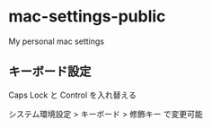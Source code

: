 # mac-settings-public

My personal mac settings

## キーボード設定

Caps Lock と Control を入れ替える

システム環境設定 > キーボード > 修飾キー で変更可能
